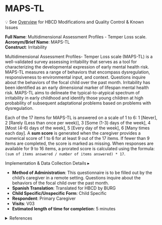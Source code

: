 # MAPS-TL
<p>
<div id="banner" class="banner">
    <span class="emoji">&#x1f4a1;</span>
    <span class="text">
	See <a href="../overview">Overview</a> for HBCD Modifications and Quality Control & Known Issues
	</span>
</div>
</p>

**Full Name**: Multidimensional Assessment Profiles - Temper Loss scale.  
**Acronym/Brief Name**: MAPS-TL  
**Construct**: Irritability  
  
Multidimensional Assessment Profiles- Temper Loss scale (MAPS-TL) is a well-validated survey assessing irritability that serves as a tool for characterizing the developmental expression of early mental health risk. MAPS-TL measures a range of behaviors that encompass dysregulation, responsiveness to environmental input, and context. Questions inquire about the behaviors of the focal child over the past month. Irritability has been identified as an early dimensional marker of lifespan mental health risk. MAPS-TL aims to delineate the typical-to-atypical spectrum of irritability in early childhood and identify those young children at high probability of subsequent adaptational problems based on problems with dysregulation. 
    
Each of the 17 items for MAPS-TL is answered on a scale of 1 to 6: 1 [Never], 2 [Rarely (Less than once per week)], 3 [Some (1-3) days of the week], 4 [Most (4-6) days of the week], 5 [Every day of the week], 6 [Many times each day]. A **sum score** is generated when the caregiver provides a numerical score of 1 to 6 for at least 9 out of the 17 items. If fewer than 9 items are completed, the score is marked as missing. When responses are available for 9 to 16 items, a prorated score is calculated using the formula: `(sum of items answered / number of items answered) * 17`.


<p>
<div id="notification-banner" class="notification-banner" onclick="toggleCollapse(this)">
    <span class="text">Implementation & Data Collection Details</span>
  <span class="notification-arrow">▸</span>
</div>
<div class="notification-collapsible-content">
  <ul>
  <li><b>Method of Administration</b>: This questionnaire is to be filled out by the child’s caregiver in a remote setting. Questions inquire about the behaviors of the focal child over the past month.</li>
  <li><b>Spanish Translation</b>: Translated for HBCD by BURG</li>
  <li><b>Child Specific/Unspecific Form</b>: Child Specific</li>
  <li><b>Respondent</b>: Primary Caregiver</li>
  <li><b>Visits</b>: V03</li>
  <li><b>Estimated length of time for completion</b>: 5 minutes</li>
  </ul>
</div>

<details class="collapsible references">
  <summary class="references">References</summary>
 <ul>
<p>Krogh-Jespersen, S., Kaat, A. J., Petitclerc, A., Perlman, S. B., Briggs-Gowan, M. J., Burns, J. L., Adam, H., Nili, A., Gray, L., &amp; Wakschlag, L. S. (2022). Calibrating temper loss severity in the transition to toddlerhood: Implications for developmental science. <em>Applied Developmental Science</em>, 26(4), 785–798. <a href="https://doi.org/10.1080/10888691.2021.1995386">https://doi.org/10.1080/10888691.2021.1995386</a></p>
</ul>
</details>
<br>